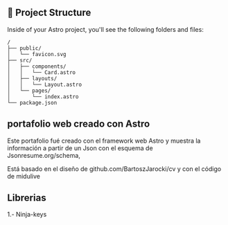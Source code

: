 ## 🚀 Project Structure

Inside of your Astro project, you'll see the following folders and files:

```text
/
├── public/
│   └── favicon.svg
├── src/
│   ├── components/
│   │   └── Card.astro
│   ├── layouts/
│   │   └── Layout.astro
│   └── pages/
│       └── index.astro
└── package.json
```

## portafolio web creado con Astro
Este portafolio fué creado con el framework web Astro y muestra la información a partir de un Json con el esquema de Jsonresume.org/schema,

Está basado en el diseño de github.com/BartoszJarocki/cv y con el código de
midulive

## Librerias
1.- Ninja-keys